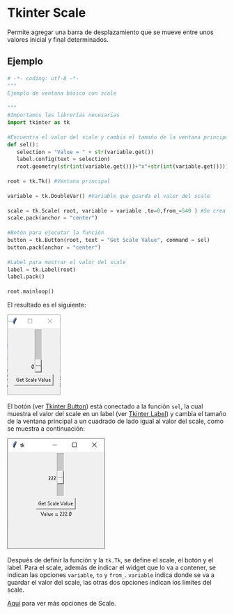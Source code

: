 # Tkinter Scale
Permite agregar una barra de desplazamiento que se mueve entre unos valores inicial y final determinados.

## Ejemplo

```python
# -*- coding: utf-8 -*-
"""
Ejemplo de ventana básico con scale

"""
#Importamos las librerías necesarias
import tkinter as tk

#Encuentra el valor del scale y cambia el tamaño de la ventana principal
def sel():
   selection = "Value = " + str(variable.get())
   label.config(text = selection)
   root.geometry(str(int(variable.get()))+"x"+str(int(variable.get())))

root = tk.Tk() #Ventana principal

variable = tk.DoubleVar() #Variable que guarda el valor del scale

scale = tk.Scale( root, variable = variable ,to=0,from_=540 ) #Se crea el scale
scale.pack(anchor = "center")

#Botón para ejecutar la función
button = tk.Button(root, text = "Get Scale Value", command = sel)
button.pack(anchor = "center")

#Label para mostrar el valor del scale
label = tk.Label(root)
label.pack()

root.mainloop()
```
El resultado es el siguiente:

![ventana scale](https://github.com/juan-suarezp/PythonTkinterTutorial/blob/master/widgets/scale/ventanascale.png)

El botón (ver [Tkinter Button](https://github.com/juan-suarezp/PythonTkinterTutorial/blob/master/widgets/button/button.md)) está conectado a la función `sel`, la cual muestra el valor del scale en un label (ver [Tkinter Label](https://github.com/juan-suarezp/PythonTkinterTutorial/blob/master/widgets/label/label.md)) y cambia el tamaño de la ventana principal a un cuadrado de lado igual al valor del scale, como se muestra a continuación:

![funcion scale](https://github.com/juan-suarezp/PythonTkinterTutorial/blob/master/widgets/scale/funcionscale.png)

Después de definir la función y la `tk.Tk`, se define el scale, el botón y el label. Para el scale, además de indicar el widget que lo va a contener, se indican las opciones `variable`, `to` y `from_`. `variable` indica donde se va a guardar el valor del scale, las otras dos opciones indican los límites del scale.

[Aquí](https://www.tutorialspoint.com/python3/tk_scale.htm) para ver más opciones de Scale.
